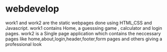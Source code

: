 # webdevelop
work1 and work2 are the static webpages done using HTML,CSS and Javascript.
work1 contains Home, a guesssing game , calculator and login pages.
work2 is a Single page application which contains the neccessary pages like home,about,login,header,footer,form pages and others giving a professional look
